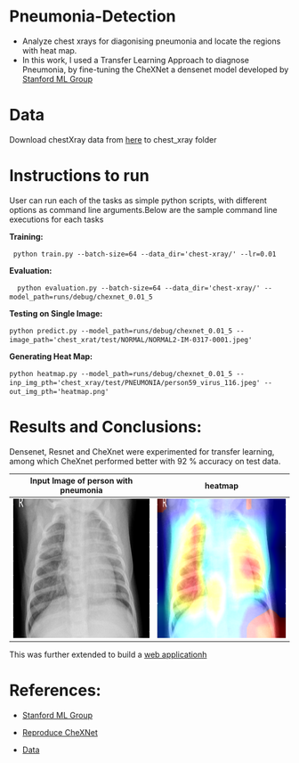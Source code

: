 # Pneumonia-Detection
* Analyze chest xrays for diagonising pneumonia and locate the regions with heat map.
* In this work, I used a Transfer Learning Approach to diagnose Pneumonia, by fine-tuning the CheXNet a densenet model developed by [Stanford ML Group](https://stanfordmlgroup.github.io/projects/chexnet/)

# Data 
Download chestXray data from [here](https://data.mendeley.com/datasets/rscbjbr9sj/2) to chest_xray folder

# Instructions to run
User can run each of the tasks as simple python scripts, with different options as command line arguments.Below are the sample command line executions for each tasks

 **Training:** 

     python train.py --batch-size=64 --data_dir='chest-xray/' --lr=0.01

**Evaluation:** 

	  python evaluation.py --batch-size=64 --data_dir='chest-xray/' --model_path=runs/debug/chexnet_0.01_5

**Testing on Single Image:** 

    python predict.py --model_path=runs/debug/chexnet_0.01_5 --image_path='chest_xrat/test/NORMAL/NORMAL2-IM-0317-0001.jpeg'
 
 **Generating Heat Map:** 

    python heatmap.py --model_path=runs/debug/chexnet_0.01_5 --inp_img_pth='chest_xray/test/PNEUMONIA/person59_virus_116.jpeg' --out_img_pth='heatmap.png'

# Results and Conclusions:

Densenet, Resnet and CheXnet were experimented for transfer learning, among which CheXnet performed better with 92 % accuracy on test data.

Input Image of person with pneumonia          |  heatmap          
:-------------------------:|:-------------------------:
 <img src="results/person59_virus_116.jpeg" width="250" height="250"> |  <img src="results/heatmap.png" width="250" height="250">
 
 This was further extended to build a [web applicationh](ttps://drive.google.com/file/d/1pyw6gx-nYTELV88OiIga_NGDLIPUlRBD/view)

# References:
* [Stanford ML Group](https://stanfordmlgroup.github.io/projects/chexnet/)

* [Reproduce CheXNet](https://medium.com/@jrzech/reproducing-chexnet-with-pytorch-695ff9c3bf66)

* [Data](https://data.mendeley.com/datasets/rscbjbr9sj/2)
